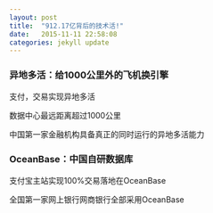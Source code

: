 ```yaml
---
layout: post
title:  "912.17亿背后的技术活!"
date:   2015-11-11 22:58:08
categories: jekyll update
---
```

### 异地多活：给1000公里外的飞机换引擎

支付，交易实现异地多活

数据中心最远距离超过1000公里

中国第一家金融机构具备真正的同时运行的异地多活能力

### OceanBase：中国自研数据库

支付宝主站实现100%交易落地在OceanBase

全国第一家网上银行网商银行全部采用OceanBase
